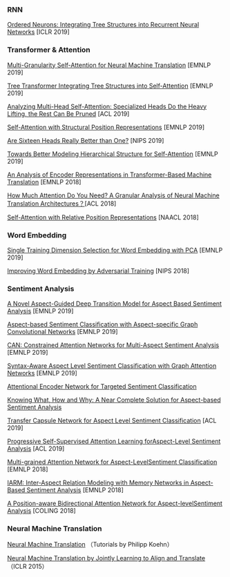 ### RNN

[Ordered Neurons: Integrating Tree Structures into Recurrent Neural Networks](https://openreview.net/pdf?id=B1l6qiR5F7)  \[ICLR 2019]

### Transformer & Attention

[Multi-Granularity Self-Attention for Neural Machine Translation](https://arxiv.org/abs/1909.02222) [EMNLP 2019]

[Tree Transformer  Integrating Tree Structures into Self-Attention](https://arxiv.org/abs/1909.06639) [EMNLP  2019]

[Analyzing Multi-Head Self-Attention: Specialized Heads Do the Heavy Lifting, the Rest Can Be Pruned](https://arxiv.org/abs/1905.09418) [ACL 2019]

[Self-Attention with Structural Position Representations](https://arxiv.org/abs/1909.00383) [EMNLP 2019]

[Are Sixteen Heads Really Better than One?](https://link.zhihu.com/?target=https%3A//arxiv.org/pdf/1905.10650.pdf) [NIPS 2019]

[Towards Better Modeling Hierarchical Structure for Self-Attention](https://arxiv.org/abs/1909.01562) [EMNLP 2019]

[An Analysis of Encoder Representations in Transformer-Based Machine Translation](https://www.aclweb.org/anthology/W18-5431/) [EMNLP 2018]

[How Much Attention Do You Need? A Granular Analysis of Neural Machine Translation Architectures？](https://link.zhihu.com/?target=https%3A//www.aclweb.org/anthology/P18-1167)[ACL 2018]

[Self-Attention with Relative Position Representations](https://arxiv.org/abs/1803.02155) [NAACL 2018]

### Word Embedding

[Single Training Dimension Selection for Word Embedding with PCA](https://arxiv.org/abs/1909.01761) [EMNLP 2019]

[Improving Word Embedding by Adversarial Training](https://arxiv.org/pdf/1809.06858.pdf) [NIPS 2018]

### Sentiment Analysis

[A Novel Aspect-Guided Deep Transition Model for Aspect Based Sentiment Analysis](https://arxiv.org/pdf/1909.00324.pdf)  [EMNLP 2019]

[Aspect-based Sentiment Classification with Aspect-specific Graph Convolutional Networks](https://arxiv.org/pdf/1909.03477.pdf)  [EMNLP 2019]

[CAN: Constrained Attention Networks for Multi-Aspect Sentiment Analysis](<https://arxiv.org/pdf/1812.10735.pdf>)  [EMNLP 2019]

[Syntax-Aware Aspect Level Sentiment Classification with Graph Attention Networks](https://arxiv.org/pdf/1909.02606.pdf)  [EMNLP 2019]

[Attentional Encoder Network for Targeted Sentiment Classification](https://arxiv.org/pdf/1902.09314.pdf)

[Knowing What, How and Why: A Near Complete Solution for Aspect-based Sentiment Analysis](https://arxiv.org/pdf/1911.01616.pdf)

[Transfer Capsule Network for Aspect Level Sentiment Classification](https://www.aclweb.org/anthology/P19-1052) [ACL 2019]

[Progressive Self-Supervised Attention Learning forAspect-Level Sentiment Analysis](https://www.aclweb.org/anthology/P19-1053) [ACL 2019]

[Multi-grained Attention Network for Aspect-LevelSentiment Classification](https://www.aclweb.org/anthology/D18-1380.pdf) [EMNLP 2018]

[IARM: Inter-Aspect Relation Modeling with Memory Networks in Aspect-Based Sentiment Analysis](https://www.aclweb.org/anthology/D18-1377.pdf) [EMNLP 2018]

[A Position-aware Bidirectional Attention Network for Aspect-levelSentiment Analysis](https://www.aclweb.org/anthology/C18-1066.pdf) [COLING 2018]

### Neural Machine Translation

[Neural Machine Translation](https://arxiv.org/abs/1709.07809) （Tutorials by Philipp Koehn）

[Neural Machine Translation by Jointly Learning to Align and Translate](https://arxiv.org/pdf/1409.0473) （ICLR 2015）

